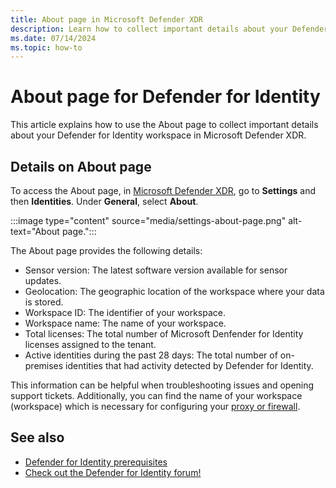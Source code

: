 ```yaml
---
title: About page in Microsoft Defender XDR 
description: Learn how to collect important details about your Defender for Identity workspace in Microsoft Defender XDR.
ms.date: 07/14/2024
ms.topic: how-to
---
```


# About page for Defender for Identity

This article explains how to use the About page to collect important details about your Defender for Identity workspace in Microsoft Defender XDR.

## Details on About page

To access the About page, in  [Microsoft Defender XDR](https://security.microsoft.com), go to **Settings** and then **Identities**. Under **General**, select **About**.

:::image type="content" source="media/settings-about-page.png" alt-text="About page.":::

The About page provides the following details:

- Sensor version: The latest software version available for sensor updates.
- Geolocation: The geographic location of the workspace where your data is stored.
- Workspace ID: The identifier of your workspace.
- Workspace name: The name of your workspace.
- Total licenses: The total number of Microsoft Denfender for Identity licenses assigned to the tenant.
- Active identities during the past 28 days: The total number of on-premises identities that had activity detected by Defender for Identity.

This information can be helpful when troubleshooting issues and opening support tickets. Additionally, you can find the name of your workspace (workspace) which is necessary for configuring your [proxy or firewall](configure-proxy.md#enable-access-to-defender-for-identity-service-urls-in-the-proxy-server).

## See also

- [Defender for Identity prerequisites](prerequisites.md)
- [Check out the Defender for Identity forum!](<https://aka.ms/MDIcommunity>)

